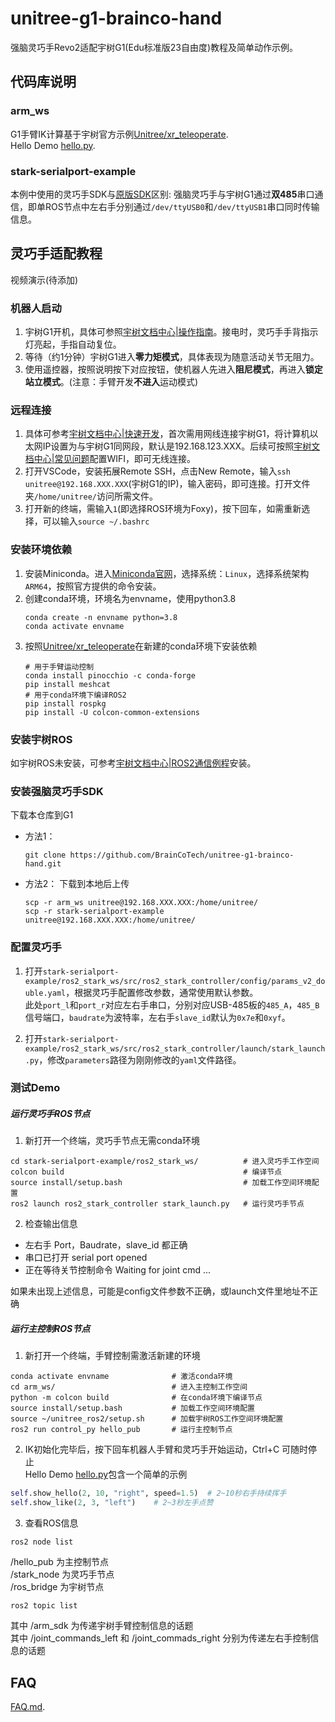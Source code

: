 # unitree-g1-brainco-hand

强脑灵巧手Revo2适配宇树G1(Edu标准版23自由度)教程及简单动作示例。

## 代码库说明

### arm_ws

G1手臂IK计算基于宇树官方示例[Unitree/xr_teleoperate](https://github.com/unitreerobotics/xr_teleoperate/blob/main/teleop/robot_control/robot_arm_ik.py).  
Hello Demo [hello.py](https://github.com/BrainCoTech/unitree-g1-brainco-hand/blob/main/arm_ws/src/control_py/control_py/hello.py).

### stark-serialport-example

本例中使用的灵巧手SDK与[原版SDK](https://github.com/BrainCoTech/stark-serialport-example/tree/revo2)区别: 
强脑灵巧手与宇树G1通过**双485**串口通信，即单ROS节点中左右手分别通过`/dev/ttyUSB0`和`/dev/ttyUSB1`串口同时传输信息。


## 灵巧手适配教程

视频演示(待添加)

### 机器人启动
1. 宇树G1开机，具体可参照[宇树文档中心|操作指南](https://support.unitree.com/home/zh/G1_developer/quick_start)。接电时，灵巧手手背指示灯亮起，手指自动复位。
2. 等待（约1分钟）宇树G1进入**零力矩模式**，具体表现为随意活动关节无阻力。
3. 使用遥控器，按照说明按下对应按钮，使机器人先进入**阻尼模式**，再进入**锁定站立模式**。(注意：手臂开发**不进入**运动模式)

### 远程连接
1. 具体可参考[宇树文档中心|快速开发](https://support.unitree.com/home/zh/G1_developer/quick_development)，首次需用网线连接宇树G1，将计算机以太网IP设置为与宇树G1同网段，默认是192.168.123.XXX。后续可按照[宇树文档中心|常见问题](https://support.unitree.com/home/zh/G1_developer/FAQ)配置WIFI，即可无线连接。
2. 打开VSCode，安装拓展Remote SSH，点击New Remote，输入`ssh unitree@192.168.XXX.XXX`(宇树G1的IP)，输入密码，即可连接。打开文件夹`/home/unitree/`访问所需文件。
3. 打开新的终端，需输入`1`(即选择ROS环境为Foxy)，按下回车，如需重新选择，可以输入`source ~/.bashrc`

### 安装环境依赖
1. 安装Miniconda。进入[Miniconda官网](https://www.anaconda.com/docs/getting-started/miniconda/main)，选择系统：`Linux`，选择系统架构`ARM64`，按照官方提供的命令安装。
2. 创建conda环境，环境名为envname，使用python3.8
    ```
    conda create -n envname python=3.8
    conda activate envname
    ```
3. 按照[Unitree/xr_teleoperate](https://github.com/unitreerobotics/xr_teleoperate/blob/main/teleop/robot_control/robot_arm_ik.py)在新建的conda环境下安装依赖
    ```
    # 用于手臂运动控制
    conda install pinocchio -c conda-forge
    pip install meshcat
    # 用于conda环境下编译ROS2
    pip install rospkg
    pip install -U colcon-common-extensions
    ```

### 安装宇树ROS
如宇树ROS未安装，可参考[宇树文档中心|ROS2通信例程](https://support.unitree.com/home/zh/G1_developer/ros2_communication_routine)安装。

### 安装强脑灵巧手SDK
下载本仓库到G1
- 方法1：
    ```
    git clone https://github.com/BrainCoTech/unitree-g1-brainco-hand.git
    ```
- 方法2：
    下载到本地后上传
    ```
    scp -r arm_ws unitree@192.168.XXX.XXX:/home/unitree/
    scp -r stark-serialport-example unitree@192.168.XXX.XXX:/home/unitree/
    ```

### 配置灵巧手
1. 打开`stark-serialport-example/ros2_stark_ws/src/ros2_stark_controller/config/params_v2_double.yaml`，根据灵巧手配置修改参数，通常使用默认参数。  
此处`port_l`和`port_r`对应左右手串口，分别对应USB-485板的`485_A`，`485_B`信号端口，`baudrate`为波特率，左右手`slave_id`默认为`0x7e`和`0xyf`。

2. 打开`stark-serialport-example/ros2_stark_ws/src/ros2_stark_controller/launch/stark_launch.py`，修改`parameters`路径为刚刚修改的`yaml`文件路径。

### 测试Demo

##### 运行灵巧手ROS节点
1. 新打开一个终端，灵巧手节点无需conda环境
```
cd stark-serialport-example/ros2_stark_ws/          # 进入灵巧手工作空间
colcon build                                        # 编译节点
source install/setup.bash                           # 加载工作空间环境配置  
ros2 launch ros2_stark_controller stark_launch.py   # 运行灵巧手节点
```
2. 检查输出信息
- 左右手 Port，Baudrate，slave_id 都正确
- 串口已打开 serial port opened
- 正在等待关节控制命令 Waiting for joint cmd ...

如果未出现上述信息，可能是config文件参数不正确，或launch文件里地址不正确


##### 运行主控制ROS节点
1. 新打开一个终端，手臂控制需激活新建的环境
```
conda activate envname              # 激活conda环境
cd arm_ws/                          # 进入主控制工作空间
python -m colcon build              # 在conda环境下编译节点
source install/setup.bash           # 加载工作空间环境配置
source ~/unitree_ros2/setup.sh      # 加载宇树ROS工作空间环境配置
ros2 run control_py hello_pub       # 运行主控制节点
```

2. IK初始化完毕后，按下回车机器人手臂和灵巧手开始运动，Ctrl+C 可随时停止  
Hello Demo [hello.py](https://github.com/BrainCoTech/unitree-g1-brainco-hand/blob/main/arm_ws/src/control_py/control_py/hello.py)包含一个简单的示例
```py
self.show_hello(2, 10, "right", speed=1.5)  # 2~10秒右手持续挥手
self.show_like(2, 3, "left")    # 2~3秒左手点赞
```

3. 查看ROS信息
```
ros2 node list
```
/hello_pub 为主控制节点  
/stark_node 为灵巧手节点  
/ros_bridge 为宇树节点  
```
ros2 topic list
```
其中 /arm_sdk 为传递宇树手臂控制信息的话题  
其中 /joint_commands_left 和 /joint_commads_right 分别为传递左右手控制信息的话题  

## FAQ
[FAQ.md](https://github.com/BrainCoTech/unitree-g1-brainco-hand/blob/main/FAQ.md).